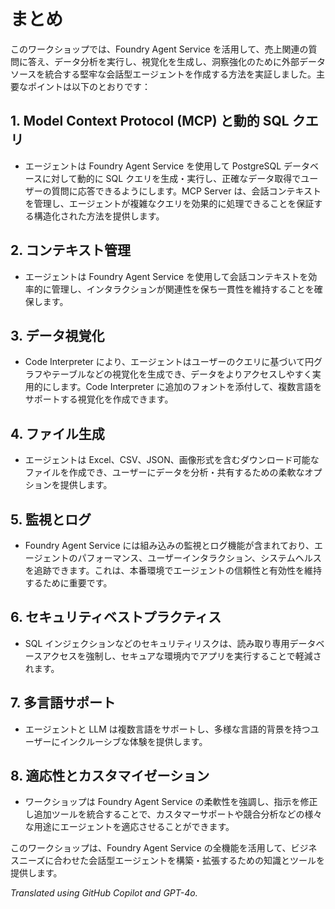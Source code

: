 # まとめ

このワークショップでは、Foundry Agent Service を活用して、売上関連の質問に答え、データ分析を実行し、視覚化を生成し、洞察強化のために外部データソースを統合する堅牢な会話型エージェントを作成する方法を実証しました。主要なポイントは以下のとおりです：

## 1. Model Context Protocol (MCP) と動的 SQL クエリ

- エージェントは Foundry Agent Service を使用して PostgreSQL データベースに対して動的に SQL クエリを生成・実行し、正確なデータ取得でユーザーの質問に応答できるようにします。MCP Server は、会話コンテキストを管理し、エージェントが複雑なクエリを効果的に処理できることを保証する構造化された方法を提供します。

## 2. コンテキスト管理

- エージェントは Foundry Agent Service を使用して会話コンテキストを効率的に管理し、インタラクションが関連性を保ち一貫性を維持することを確保します。

## 3. データ視覚化

- Code Interpreter により、エージェントはユーザーのクエリに基づいて円グラフやテーブルなどの視覚化を生成でき、データをよりアクセスしやすく実用的にします。Code Interpreter に追加のフォントを添付して、複数言語をサポートする視覚化を作成できます。

## 4. ファイル生成

- エージェントは Excel、CSV、JSON、画像形式を含むダウンロード可能なファイルを作成でき、ユーザーにデータを分析・共有するための柔軟なオプションを提供します。

## 5. 監視とログ

- Foundry Agent Service には組み込みの監視とログ機能が含まれており、エージェントのパフォーマンス、ユーザーインタラクション、システムヘルスを追跡できます。これは、本番環境でエージェントの信頼性と有効性を維持するために重要です。

## 6. セキュリティベストプラクティス

- SQL インジェクションなどのセキュリティリスクは、読み取り専用データベースアクセスを強制し、セキュアな環境内でアプリを実行することで軽減されます。

## 7. 多言語サポート

- エージェントと LLM は複数言語をサポートし、多様な言語的背景を持つユーザーにインクルーシブな体験を提供します。

## 8. 適応性とカスタマイゼーション

- ワークショップは Foundry Agent Service の柔軟性を強調し、指示を修正し追加ツールを統合することで、カスタマーサポートや競合分析などの様々な用途にエージェントを適応させることができます。

このワークショップは、Foundry Agent Service の全機能を活用して、ビジネスニーズに合わせた会話型エージェントを構築・拡張するための知識とツールを提供します。

*Translated using GitHub Copilot and GPT-4o.*
